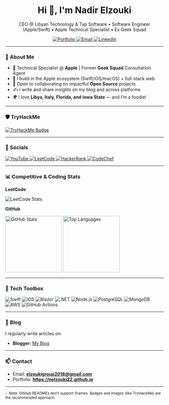 <h1 align="center">Hi 👋, I'm Nadir Elzouki</h1>
<p align="center">
  CEO @ Libyan Technology & Tap Software • Software Engineer (Apple/Swift) • Apple Technical Specialist • Ex Geek Squad
</p>

<p align="center">
  <a href="https://nelzouki22.github.io" target="_blank">
    <img alt="Portfolio" src="https://img.shields.io/badge/Portfolio-Visit-0A66C2?style=for-the-badge">
  </a>
  <a href="mailto:elzoukigroup2018@gmail.com" target="_blank">
    <img alt="Email" src="https://img.shields.io/badge/Email-Contact-red?style=for-the-badge">
  </a>
  <a href="https://www.linkedin.com/in/nadir-elzouki-40679a1a9/" target="_blank">
    <img alt="LinkedIn" src="https://img.shields.io/badge/LinkedIn-Profile-0077B5?style=for-the-badge&logo=linkedin&logoColor=white">
  </a>
</p>

---

### 🚀 About Me
- 💼 Technical Specialist @ **Apple** | Former **Geek Squad** Consultation Agent  
- 🧠 I build in the Apple ecosystem (Swift/iOS/macOS) + full-stack web  
- 🤝 Open to collaborating on impactful **Open Source** projects  
- ✍️ I write and share insights on my blog and across platforms  
- 🌍 I love **Libya, Italy, Florida, and Iowa State** — and I’m a foodie!  

---

### 🛡️ TryHackMe
<p>
  <a href="https://tryhackme.com/p/elzoukigroup2018" target="_blank">
    <img src="https://tryhackme-badges.s3.amazonaws.com/elzoukigroup2018.png" alt="TryHackMe Badge" />
  </a>
</p>

---

### 🔗 Socials
<p>
  <a href="https://www.youtube.com/@nadirelzouki4529" target="_blank">
    <img src="https://img.shields.io/badge/YouTube-Channel-FF0000?style=for-the-badge&logo=youtube&logoColor=white" alt="YouTube" />
  </a>
  <a href="https://leetcode.com/elzoukigroup2018/" target="_blank">
    <img src="https://img.shields.io/badge/LeetCode-Profile-FFA116?style=for-the-badge&logo=leetcode&logoColor=white" alt="LeetCode" />
  </a>
  <a href="https://www.hackerrank.com/elzoukigroup2018" target="_blank">
    <img src="https://img.shields.io/badge/HackerRank-Profile-2EC866?style=for-the-badge&logo=hackerrank&logoColor=white" alt="HackerRank" />
  </a>
  <a href="https://www.codechef.com/users/zac_20201975" target="_blank">
    <img src="https://img.shields.io/badge/CodeChef-Profile-5B4638?style=for-the-badge&logo=codechef&logoColor=white" alt="CodeChef" />
  </a>
</p>

---

### 📊 Competitive & Coding Stats
**LeetCode**
<p>
  <img src="https://leetcard.jacoblin.cool/elzoukigroup2018?theme=dark&font=Abel&ext=contest" alt="LeetCode Stats" />
</p>

**GitHub**
<div>
  <img height="180em" src="https://github-readme-stats.vercel.app/api?username=Nelzouki22&show_icons=true&theme=dark" alt="GitHub Stats" />
  <img height="180em" src="https://github-readme-stats.vercel.app/api/top-langs/?username=Nelzouki22&langs_count=8&theme=dark&layout=compact" alt="Top Languages" />
</div>

---

### 🧰 Tech Toolbox
<p>
  <img src="https://img.shields.io/badge/Swift-FA7343?style=for-the-badge&logo=swift&logoColor=white" alt="Swift" />
  <img src="https://img.shields.io/badge/iOS-000000?style=for-the-badge&logo=apple&logoColor=white" alt="iOS" />
  <img src="https://img.shields.io/badge/Blazor-512BD4?style=for-the-badge&logo=blazor&logoColor=white" alt="Blazor" />
  <img src="https://img.shields.io/badge/.NET-512BD4?style=for-the-badge&logo=dotnet&logoColor=white" alt=".NET" />
  <img src="https://img.shields.io/badge/Node.js-339933?style=for-the-badge&logo=nodedotjs&logoColor=white" alt="Node.js" />
  <img src="https://img.shields.io/badge/PostgreSQL-4169E1?style=for-the-badge&logo=postgresql&logoColor=white" alt="PostgreSQL" />
  <img src="https://img.shields.io/badge/MongoDB-47A248?style=for-the-badge&logo=mongodb&logoColor=white" alt="MongoDB" />
  <img src="https://img.shields.io/badge/AWS-232F3E?style=for-the-badge&logo=amazonaws&logoColor=white" alt="AWS" />
  <img src="https://img.shields.io/badge/GitHub_Actions-2088FF?style=for-the-badge&logo=githubactions&logoColor=white" alt="GitHub Actions" />
</p>

---

### 📝 Blog
I regularly write articles on:
- **Blogger:** <a href="https://www.blogger.com/blog/posts/6134043737437820566?hl=en&tab=jj" target="_blank">My Blog</a>

---

### 📫 Contact
- Email: **elzoukigroup2018@gmail.com**  
- Portfolio: **https://nelzouki22.github.io**

---

<sub>💡 Note: GitHub READMEs don’t support iframes. Badges and images (like TryHackMe) are the recommended approach.</sub>
